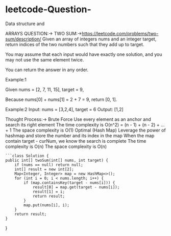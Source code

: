 # leetcode-Question-
Data structure and 

ARRAYS QUESTION:->
TWO SUM:->https://leetcode.com/problems/two-sum/description/
Given an array of integers nums and an integer target, return indices of the two numbers such that they add up to target.

You may assume that each input would have exactly one solution, and you may not use the same element twice.

You can return the answer in any order.

Example:1

Given nums = [2, 7, 11, 15], target = 9,

Because nums[0] + nums[1] = 2 + 7 = 9,
return [0, 1].

Example:2
Input: nums = [3,2,4], target = 6
Output: [1,2]

Thought Process:->
Brute Force
Use every element as an anchor and search its right element
    The time complexity is O(n^2) = (n - 1) + (n - 2) + ... + 1
    The space complexity is O(1)
Optimal (Hash Map)
  Leverage the power of hashmap and store the number and its index in the map
  When the map contain target - curNum, we know the search is complete
    The time complexity is O(n)
    The space complexity is O(n)
    
    ```class Solution {
    public int[] twoSum(int[] nums, int target) {
        if (nums == null) return null;
        int[] result = new int[2];
        Map<Integer, Integer> map = new HashMap<>();
        for (int i = 0; i < nums.length; i++) {
            if (map.containsKey(target - nums[i])) {
                result[0] = map.get(target - nums[i]);
                result[1] = i;
                return result;
            }
            map.put(nums[i], i);
        }
        return result;
    }
}


```
